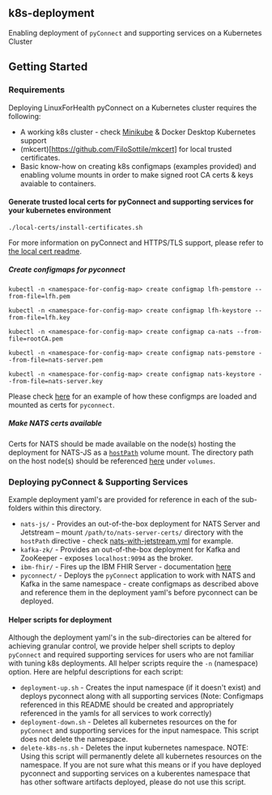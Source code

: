 ## k8s-deployment
Enabling deployment of `pyConnect` and supporting services on a Kubernetes Cluster


## Getting Started

### Requirements
Deploying LinuxForHealth pyConnect on a Kubernetes cluster requires the following:

- A working k8s cluster - check [Minikube](https://minikube.sigs.k8s.io/) & Docker Desktop Kubernetes support
- (mkcert)[https://github.com/FiloSottile/mkcert] for local trusted certificates.
- Basic know-how on creating k8s configmaps (examples provided) and enabling volume mounts in order to make signed root CA certs & keys avaiable to containers.

#### Generate trusted local certs for pyConnect and supporting services for your kubernetes environment
```shell
./local-certs/install-certificates.sh
```
For more information on pyConnect and HTTPS/TLS support, please refer to [the local cert readme](../local-certs/README.md).

##### Create configmaps for pyconnect
```shell
kubectl -n <namespace-for-config-map> create configmap lfh-pemstore --from-file=lfh.pem
```
```shell
kubectl -n <namespace-for-config-map> create configmap lfh-keystore --from-file=lfh.key
```
```shell
kubectl -n <namespace-for-config-map> create configmap ca-nats --from-file=rootCA.pem
```
```shell
kubectl -n <namespace-for-config-map> create configmap nats-pemstore --from-file=nats-server.pem
```
```shell
kubectl -n <namespace-for-config-map> create configmap nats-keystore --from-file=nats-server.key
```
Please check [here](./pyconnect/pyconnect-deployment.yml) for an example of how these configmps are loaded and mounted as certs for `pyconnect`.

##### Make NATS certs available
Certs for NATS should be made available on the node(s) hosting the deployment for NATS-JS as a [`hostPath`](https://kubernetes.io/docs/concepts/storage/volumes/#hostpath) volume mount. The directory path on the host node(s) should be referenced [here](./nats-js/nats-with-jetstream.yml) under `volumes`.

### Deploying pyConnect & Supporting Services
Example deployment yaml's are provided for reference in each of the sub-folders within this directory.
- `nats-js/` - Provides an out-of-the-box deployment for NATS Server and Jetstream – mount `/path/to/nats-server-certs/` directory with the `hostPath` directive - check [nats-with-jetstream.yml](./nats-js/nats-with-jetstream.yml) for example.
- `kafka-zk/` - Provides an out-of-the-box deployment for Kafka and ZooKeeper - exposes `localhost:9094` as the broker.
- `ibm-fhir/` - Fires up the IBM FHIR Server - documentation [here](https://ibm.github.io/FHIR/guides/FHIRServerUsersGuide/)
- `pyconnect/` - Deploys the `pyConnect` application to work with NATS and Kafka in the same namespace - create configmaps as described above and reference them in the deployment yaml's before pyconnect can be deployed.

#### Helper scripts for deployment
Although the deployment yaml's in the sub-directories can be altered for achieving granular control, we provide helper shell scripts to deploy `pyConnect` and required supporting services for users who are not familiar with tuning k8s deployments. All helper scripts require the `-n` (namespace) option.
Here are helpful descriptions for each script:
- `deployment-up.sh` - Creates the input namespace (if it doesn't exist) and deploys pyconnect along with all supporting services (Note: Configmaps referenced in this README should be created and appropriately referenced in the yamls for all services to work correctly)
- `deployment-down.sh` - Deletes all kubernetes resources on the for `pyConnect` and supporting services for the input namespace. This script does not delete the namespace.
- `delete-k8s-ns.sh` - Deletes the input kubernetes namespace. NOTE: Using this script will permanently delete all kubernetes resources on the namespace. If you are not sure what this means or if you have deployed pyconnect and supporting services on a kuberentes namespace that has other software artifacts deployed, please do not use this script.
